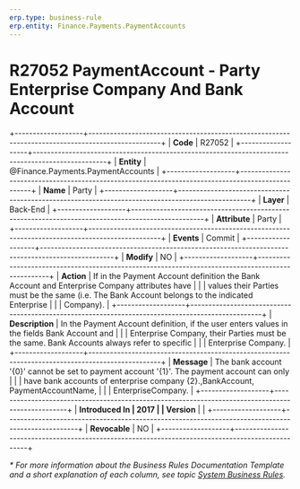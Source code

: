 ```yaml
---
erp.type: business-rule
erp.entity: Finance.Payments.PaymentAccounts
---
```


# R27052 PaymentAccount - Party Enterprise Company And Bank Account
+-------------------+--------------------------------------------------------------------------------------------------+
| **Code**          | R27052                                                                                           |
+-------------------+--------------------------------------------------------------------------------------------------+
| **Entity**        | @Finance.Payments.PaymentAccounts                                                                |
+-------------------+--------------------------------------------------------------------------------------------------+
| **Name**          | Party                                                                                            |
+-------------------+--------------------------------------------------------------------------------------------------+
| **Layer**         | Back-End                                                                                         |
+-------------------+--------------------------------------------------------------------------------------------------+
| **Attribute**     | Party                                                                                            |
+-------------------+--------------------------------------------------------------------------------------------------+
| **Events**        | Commit                                                                                           |
+-------------------+--------------------------------------------------------------------------------------------------+
| **Modify**        | NO                                                                                               |
+-------------------+--------------------------------------------------------------------------------------------------+
| **Action**        | If in the Payment Account definition the Bank Account and Enterprise Company attributes have     |
|                   | values their Parties must be the same (i.e. The Bank Account belongs to the indicated Enterprise |
|                   | Company).                                                                                        |
+-------------------+--------------------------------------------------------------------------------------------------+
| **Description**   | In the Payment Account definition, if the user enters values in the fields Bank Account and      |
|                   | Enterprise Company, their Parties must be the same. Bank Accounts always refer to specific       |
|                   | Enterprise Company.                                                                              |
+-------------------+--------------------------------------------------------------------------------------------------+
| **Message**       | The bank account \'{0}\' cannot be set to payment account \'{1}\'. The payment account can only  |
|                   | have bank accounts of enterprise company {2}.,BankAccount, PaymentAccountName,                   |
|                   | EnterpriseCompany.                                                                               |
+-------------------+--------------------------------------------------------------------------------------------------+
| **Introduced In   | 2017                                                                                             |
| Version**         |                                                                                                  |
+-------------------+--------------------------------------------------------------------------------------------------+
| **Revocable**     | NO                                                                                               |
+-------------------+--------------------------------------------------------------------------------------------------+

*\* For more information about the Business Rules Documentation Template and a short explanation of each column, see
topic [System Business Rules](../templates/template-description-system-business-rules.md).*
